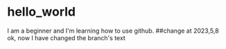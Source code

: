 # hello_world
I am a beginner and I'm learning how to use github. 
##change at 2023,5,8
ok, now I have changed the branch's text
